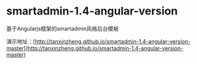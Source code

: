 smartadmin-1.4-angular-version
==============================

基于Angularjs框架的smartadmin风格后台模板

演示地址：[http://tanxinzheng.github.io/smartadmin-1.4-angular-version-master](http://tanxinzheng.github.io/smartadmin-1.4-angular-version-master)